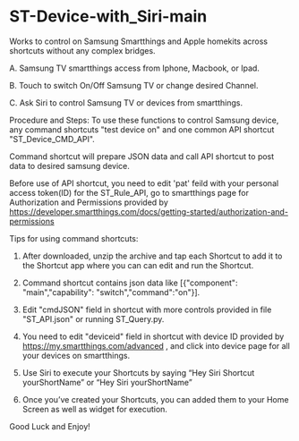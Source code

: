 # ST-Device-with_Siri-main

Works to control on Samsung Smartthings and Apple homekits across shortcuts without any complex bridges.

A. Samsung TV smartthings access from Iphone, Macbook, or Ipad.

B. Touch to switch On/Off Samsung TV or change desired Channel.

C. Ask Siri to control Samsung TV or devices from smartthings.

Procedure and Steps:
To use these functions to control Samsung device, any command shortcuts "test device on"
and one common API shortcut "ST_Device_CMD_API".

Command shortcut will prepare JSON data and call API shortcut to post data to desired samsung device.

Before use of API shortcut, you need to edit 'pat' feild with your personal access token(ID) for the ST_Rule_API,
go to smartthings page for Authorization and Permissions provided by https://developer.smartthings.com/docs/getting-started/authorization-and-permissions


Tips for using command shortcuts:

1. After downloaded, unzip the archive and tap each Shortcut to add it to the Shortcut app where you can can edit and run the Shortcut.

2. Command shortcut contains json data like [{"component": "main","capability": "switch","command":"on"}].

3. Edit "cmdJSON" field in shortcut with more controls provided in file "ST_API.json" or running ST_Query.py.

4. You need to edit "deviceid" field in shortcut with device ID provided by https://my.smartthings.com/advanced
, and click into device page for all your devices on smartthings.

5. Use Siri to execute your Shortcuts by saying “Hey Siri Shortcut yourShortName” or “Hey Siri yourShortName”

6. Once you’ve created your Shortcuts, you can added them to your Home Screen as well as widget for execution. 

Good Luck and Enjoy!
